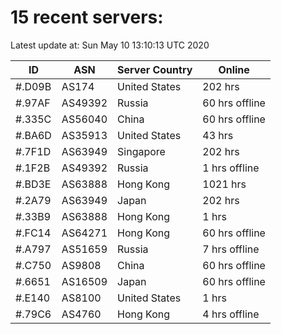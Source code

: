 # 15 recent servers:

Latest update at: Sun May 10 13:10:13 UTC 2020

| ID | ASN | Server Country | Online |
| -- | --- | -------------- | ------ |
| #.D09B | AS174 | United States | 202 hrs |
| #.97AF | AS49392 | Russia | 60 hrs offline |
| #.335C | AS56040 | China | 60 hrs offline |
| #.BA6D | AS35913 | United States | 43 hrs |
| #.7F1D | AS63949 | Singapore | 202 hrs |
| #.1F2B | AS49392 | Russia | 1 hrs offline |
| #.BD3E | AS63888 | Hong Kong | 1021 hrs |
| #.2A79 | AS63949 | Japan | 202 hrs |
| #.33B9 | AS63888 | Hong Kong | 1 hrs |
| #.FC14 | AS64271 | Hong Kong | 60 hrs offline |
| #.A797 | AS51659 | Russia | 7 hrs offline |
| #.C750 | AS9808 | China | 60 hrs offline |
| #.6651 | AS16509 | Japan | 60 hrs offline |
| #.E140 | AS8100 | United States | 1 hrs |
| #.79C6 | AS4760 | Hong Kong | 4 hrs offline |

